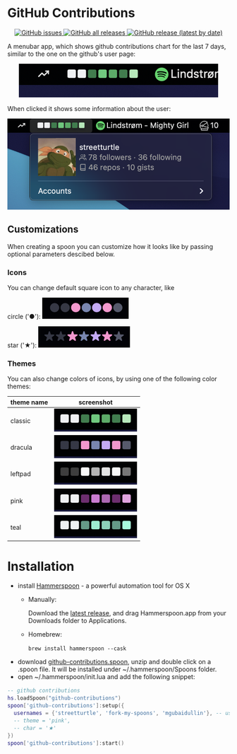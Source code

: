 # GitHub Contributions

<p align="center">
   <a href="https://github.com/fork-my-spoons/github-contributions.spoon/issues">
    <img alt="GitHub issues" src="https://img.shields.io/github/issues/fork-my-spoons/github-contributions.spoon">
  </a>
  <a href="https://github.com/fork-my-spoons/github-contributions.spoon/releases">
    <img alt="GitHub all releases" src="https://img.shields.io/github/downloads/fork-my-spoons/github-contributions.spoon/total">
  </a>
  <a href="https://github.com/fork-my-spoons/github-contributions.spoon/releases">
   <img alt="GitHub release (latest by date)" src="https://img.shields.io/github/v/release/fork-my-spoons/github-contributions.spoon">
  </a>
</p>

A menubar app, which shows github contributions chart for the last 7 days, similar to the one on the github's user page:

<p align="center">
  <img alt="screenshot1" src="https://github.com/fork-my-spoons/github-contributions.spoon/raw/main/screenshots/screenshot1.png">
</p>

When clicked it shows some information about the user:

<p align="center">
  <img alt="screenshot2" src="https://github.com/fork-my-spoons/github-contributions.spoon/raw/main/screenshots/screenshot2.png">
</p>


## Customizations

When creating a spoon you can customize how it looks like by passing optional parameters descibed below.

### Icons

You can change default square icon to any character, like 

circle ('●'): <img alt="classic" src="https://github.com/fork-my-spoons/github-contributions.spoon/raw/main/screenshots/circles.png">

star ('★'): <img alt="classic" src="https://github.com/fork-my-spoons/github-contributions.spoon/raw/main/screenshots/stars.png">

### Themes

You can also change colors of icons, by using one of the following color themes:

| theme name | screenshot |
|---|---|
| classic | <img alt="classic" src="https://github.com/fork-my-spoons/github-contributions.spoon/raw/main/screenshots/classic.png">|
| dracula | <img alt="dracula" src="https://github.com/fork-my-spoons/github-contributions.spoon/raw/main/screenshots/dracula.png">|
| leftpad | <img alt="leftpad" src="https://github.com/fork-my-spoons/github-contributions.spoon/raw/main/screenshots/leftpad.png">|
| pink | <img alt="pink" src="https://github.com/fork-my-spoons/github-contributions.spoon/raw/main/screenshots/pink.png">|
| teal | <img alt="teal" src="https://github.com/fork-my-spoons/github-contributions.spoon/raw/main/screenshots/teal.png">|


# Installation

- install [Hammerspoon](http://www.hammerspoon.org/) - a powerful automation tool for OS X
   - Manually:

      Download the [latest release](https://github.com/Hammerspoon/hammerspoon/releases/latest), and drag Hammerspoon.app from your Downloads folder to Applications.
   - Homebrew:

      ```brew install hammerspoon --cask```
 - download [github-contributions.spoon](https://github.com/fork-my-spoons/github-contributions.spoon/releases/latest/download/github-contributions.spoon.zip), unzip and double click on a .spoon file. It will be installed under ~/.hammerspoon/Spoons folder.
 - open ~/.hammerspoon/init.lua and add the following snippet:

```lua
-- github contributions
hs.loadSpoon("github-contributions")
spoon['github-contributions']:setup({
  usernames = {'streetturtle', 'fork-my-spoons', 'mgubaidullin'}, -- use on or multiple accounts
  -- theme = 'pink',
  -- char = '★'
})
spoon['github-contributions']:start()
```
